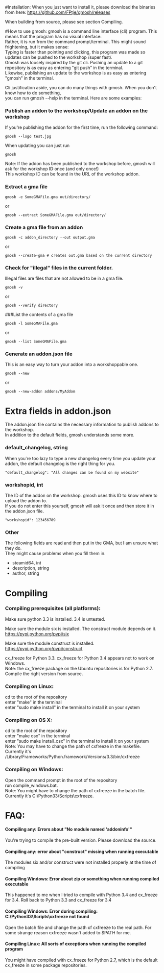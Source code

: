 #Installation:
When you just want to install it, please download the binaries from here:
https://github.com/FPtje/gmosh/releases

When building from source, please see section Compiling.


#How to use gmosh:
gmosh is a command line interface (cli) program. This means that the program has no visual interface.  
Rather, it is run from the command prompt/terminal. This might sound frightening, but it makes sense:  
Typing is faster than pointing and clicking, this program was made so updates can be pushed to the workshop /super fast/.  
Gmosh was loosely inspired by the git cli. Pushing an update to a git repository is as easy as entering "git push" in the terminal.  
Likewise, publishing an update to the workshop is as easy as entering "gmosh" in the terminal.

Cli justification aside, you can do many things with gmosh. When you don't know how to do something,  
you can run gmosh --help in the terminal. Here are some examples:

### Publish an addon to the workshop/Update an addon on the workshop
If you're publishing the addon for the first time, run the following command:
```
gmosh --logo test.jpg
```
When updating you can just run

```
gmosh
```

Note: If the addon has been published to the workshop before, gmosh will ask for the workshop ID once (and only once!)  
This workshop ID can be found in the URL of the workshop addon.

### Extract a gma file
```
gmosh -e SomeGMAFile.gma out/directory/
```

or

```
gmosh --extract SomeGMAFile.gma out/directory/
```

### Create a gma file from an addon 
```
gmosh -c addon_directory --out output.gma
```
or
```
gmosh --create-gma # creates out.gma based on the current directory
```

### Check for "illegal" files in the current folder.
Illegal files are files that are not allowed to be in a gma file.
```
gmosh -v
```
or
```
gmosh --verify directory
```

###List the contents of a gma file
```
gmosh -l SomeGMAFile.gma
```
or
```
gmosh --list SomeGMAFile.gma
```

### Generate an addon.json file
This is an easy way to turn your addon into a workshoppable one.
```
gmosh --new
```
or
```
gmosh --new-addon addons/MyAddon
```

# Extra fields in addon.json
The addon.json file contains the necessary information to publish addons to the workshop.  
In addition to the default fields, gmosh understands some more.

### default_changelog, string
When you're too lazy to type a new changelog every time you update your addon,
the default changelog is the right thing for you.
```
"default_changelog": "All changes can be found on my website"
```

### workshopid, int
The ID of the addon on the workshop. gmosh uses this ID to know where to upload the addon to.  
If you do not enter this yourself, gmosh will ask it once and then store it in the addon.json file.
```
"workshopid": 123456789
```

### Other
The following fields are read and then put in the GMA, but I am unsure what they do.  
They might cause problems when you fill them in.

- steamid64, int
- description, string
- author, string

# Compiling
### Compiling prerequisites (all platforms):
Make sure python 3.3 is installed. 3.4 is untested.

Make sure the module six is installed. The construct module depends on it. https://pypi.python.org/pypi/six

Make sure the module construct is installed. https://pypi.python.org/pypi/construct

cx_freeze for Python 3.3. cx_freeze for Python 3.4 appears not to work on Windows.  
Note: the cx_freeze package on the Ubuntu repositories is for Python 2.7. Compile the right version from source.

### Compiling on Linux:
cd to the root of the repository  
enter "make" in the terminal  
enter "sudo make install" in the terminal to install it on your system

### Compiling on OS X:
cd to the root of the repository  
enter "make osx" in the terminal  
enter "sudo make install_osx" in the terminal to install it on your system  
Note: You may have to change the path of cxfreeze in the makefile. Currently it's /Library/Frameworks/Python.framework/Versions/3.3/bin/cxfreeze

### Compiling on Windows:
Open the command prompt in the root of the repository  
run compile_windows.bat.  
Note: You might have to change the path of cxfreeze in the batch file. Currently it's C:\Python33\Scripts\cxfreeze.

# FAQ:
#### Compiling any: Errors about "No module named 'addoninfo'"
You're trying to compile the pre-built version. Please download the source.

#### Compiling any: error about "construct" missing when running executable
The modules six and/or construct were not installed properly at the time of compiling

#### Compiling Windows: Error about zip or something when running compiled executable
This happened to me when I tried to compile with Python 3.4 and cx_freeze for 3.4. Roll back to Python 3.3 and cx_freeze for 3.4

#### Compiling Windows: Error during compiling: C:\Python33\Scripts\cxfreeze not found
Open the batch file and change the path of cxfreeze to the real path. For some strange reason cxfreeze wasn't added to $PATH for me.

#### Compiling Linux: All sorts of exceptions when running the compiled program
You might have compiled with cx_freeze for Python 2.7, which is the default cx_freeze in some package repositories.
